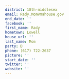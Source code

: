 ```yaml
---
district: 18th-middlesex
email: Rady.Mom@mahouse.gov
end_date: ''
facebook: ''
first_name: Rady
hometown: Lowell
house_url: ''
last_name: Mom
party: D
phone: (617) 722-2637
picture: ''
start_date: ''
twitter: ''
website: ''
---
```

